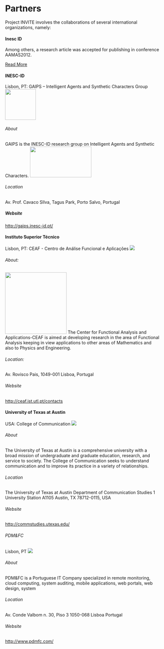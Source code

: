 # Partners
<p></p>
Project INVITE involves the collaborations of several international organizations, namely:  

<div class="news c3 alpha">
     <h4>Inesc ID</h4>
	    <p>Among others, a research article was accepted for publishing in conference AAMAS2012.</p>
	    <p></p>
	    <p></p>
	    <a href="news">Read More</a>	
</div>

#### INESC-ID 
Lisbon, PT: GAIPS – Intelligent Agents and Synthetic Characters Group
<img class="logo" src="images/gaips.jpg" width="100" height="100"> </img>

###### About	
GAIPS is the INESC-ID research group on Intelligent Agents and Synthetic Characters.
<img class="logo" src="images/logo_inesc.png" width="200" height="100"> </img>

######  Location	
Av. Prof. Cavaco SIlva, Tagus Park, Porto Salvo, Portugal
 
##### Website	
<http://gaips.inesc-id.pt/>

#### Instituto Superior Técnico
Lisbon, PT: CEAF - Centro de Análise Funcional e Aplicações
<img class="logo" src="images/ceaf.gif"> </img>
 
###### About: 
<img class="logo" src="images/logo_ist.jpg" height="200"> </img>
The Center for Functional Analysis and Applications-CEAF is aimed at developing
research in the area of Functional Analysis keeping in view applications to
other areas of Mathematics and also to Physics and Engineering.

###### Location:
Av. Rovisco Pais, 1049-001 Lisboa, Portugal

###### Website
<http://ceaf.ist.utl.pt/contacts>

#### University of Texas at Austin
USA: College of Communication
<img class="logo" src="images/texas.gif"> </img>

###### About
The University of Texas at Austin is a comprehensive university with a
broad mission of undergraduate and graduate education, research, and service to
society. The College of Communication seeks to understand communication and to
improve its practice in a variety of relationships. 

###### Location
The University of Texas at Austin
Department of Communication Studies
1 University Station A1105
Austin, TX 78712-0115, USA

###### Website
<http://commstudies.utexas.edu/>
 
###### PDM&FC
Lisbon, PT
<img class="logo" src="images/logo_pdm.png"> </img>

###### About
PDM&FC is a Portuguese IT Company specialized in remote monitoring, cloud computing, system auditing, mobile applications, web portals, web design, system

###### Location
Av. Conde Valbom 
n. 30, Piso 3 
1050-068 Lisboa 
Portugal 

###### Website
<http://www.pdmfc.com/>

